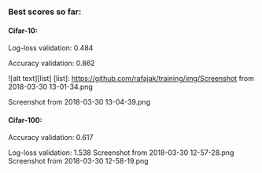 
### Best scores so far:
 
#### Cifar-10:
Log-loss validation: 0.484

Accuracy validation: 0.862

![alt text][list]
[list]: https://github.com/rafajak/training/img/Screenshot from 2018-03-30 13-01-34.png

Screenshot from 2018-03-30 13-04-39.png
#### Cifar-100:
  Accuracy validation: 0.617
  
  Log-loss validation: 1.538
Screenshot from 2018-03-30 12-57-28.png
Screenshot from 2018-03-30 12-58-19.png
